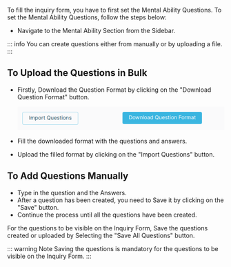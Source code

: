 To fill the inquiry form, you have to first set the Mental Ability Questions. To set the Mental Ability Questions, follow the steps below:

- Navigate to the Mental Ability Section from the Sidebar.

::: info
You can create questions either from manually or by uploading a file.
:::

## To Upload the Questions in Bulk

- Firstly, Download the Question Format by clicking on the "Download Question Format" button.

  ![Download Question Format](../src/images/Mental%20Ability%20Questions/upload.png)

- Fill the downloaded format with the questions and answers.
- Upload the filled format by clicking on the "Import Questions" button.

## To Add Questions Manually

- Type in the question and the Answers.
- After a question has been created, you need to Save it by clicking on the "Save" button.
- Continue the process until all the questions have been created.

For the questions to be visible on the Inquiry Form, Save the questions created or uploaded by Selecting the "Save All Questions" button.

::: warning Note
Saving the questions is mandatory for the questions to be visible on the Inquiry Form.
:::
